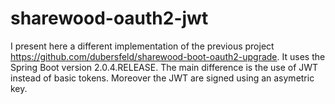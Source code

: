 # sharewood-oauth2-jwt
I present here a different implementation of the previous project https://github.com/dubersfeld/sharewood-boot-oauth2-upgrade. It uses the Spring Boot version 2.0.4.RELEASE. The main difference is the use of JWT instead of basic tokens. Moreover the JWT are signed using an asymetric key.
